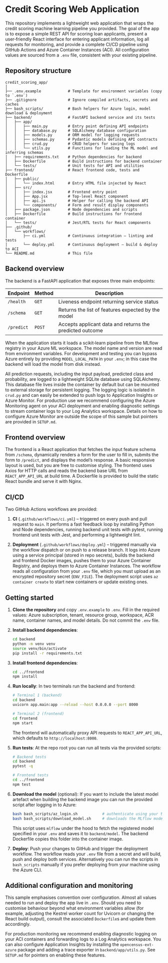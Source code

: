 # Credit Scoring Web Application

This repository implements a lightweight web application that wraps the credit
scoring machine learning pipeline you provided.  The goal of the app is to
expose a simple REST API for scoring loan applicants, present a user‑friendly
React interface for entering applicant information, log all requests for
monitoring, and provide a complete CI/CD pipeline using GitHub Actions and
Azure Container Instances (ACI).  All configuration values are sourced from
a `.env` file, consistent with your existing pipeline.

## Repository structure

```
credit_scoring_app/
│
├── .env.example            # Template for environment variables (copy to `.env`)
├── .gitignore              # Ignore compiled artifacts, secrets and caches
├── bash_scripts/           # Bash helpers for Azure login, model download & deployment
├── backend/                # FastAPI backend service and its tests
│   ├── app/
│   │   ├── main.py         # Entry point defining API endpoints
│   │   ├── database.py     # SQLAlchemy database configuration
│   │   ├── models.py       # ORM model for logging requests
│   │   ├── schemas.py      # Pydantic models defining API contracts
│   │   ├── crud.py         # CRUD helpers for saving logs
│   │   └── utils.py        # Functions for loading the ML model and inferring schemas
│   ├── requirements.txt    # Python dependencies for backend
│   ├── Dockerfile          # Build instructions for backend container
│   └── tests/              # Unit tests for API and utilities
├── frontend/               # React frontend code, tests and Dockerfile
│   ├── public/
│   │   └── index.html      # Entry HTML file injected by React
│   ├── src/
│   │   ├── index.jsx       # Frontend entry point
│   │   ├── App.jsx         # Top‑level React component
│   │   ├── api.js          # Helper for calling the backend API
│   │   └── components/     # Form and result display components
│   ├── package.json        # Node dependencies and scripts
│   ├── Dockerfile          # Build instructions for frontend container
│   └── tests/              # Jest/RTL tests for React components
├── .github/
│   └── workflows/
│       ├── ci.yml          # Continuous integration – linting and tests
│       └── deploy.yml      # Continuous deployment – build & deploy to ACI
└── README.md               # This file
```

## Backend overview

The backend is a FastAPI application that exposes three main endpoints:

| Endpoint            | Method | Description                                               |
|-------------------- |------- |-----------------------------------------------------------|
| `/health`           | `GET`  | Liveness endpoint returning service status               |
| `/schema`           | `GET`  | Returns the list of features expected by the model       |
| `/predict`          | `POST` | Accepts applicant data and returns the predicted outcome |

When the application starts it loads a scikit‑learn pipeline from the MLflow
registry in your Azure ML workspace.  The model name and version are read
from environment variables.  For development and testing you can bypass
Azure entirely by providing `MODEL_LOCAL_PATH` in your `.env`; in this case
the backend will load the model from disk instead.

All prediction requests, including the input payload, predicted class and
probability, are logged to a lightweight SQLite database using SQLAlchemy.
This database file lives inside the container by default but can be mounted to
external storage for persistent logging.  The logging logic is isolated in
`crud.py` and can easily be extended to push logs to Application Insights or
Azure Monitor.  For production use we recommend configuring the Azure
Monitoring agent on your ACI deployment and enabling diagnostic settings to
stream container logs to your Log Analytics workspace.  Details on how to
configure Azure Monitor are outside the scope of this sample but pointers
are provided in `SETUP.md`.

## Frontend overview

The frontend is a React application that fetches the input feature schema
from `/schema`, dynamically renders a form for the user to fill in, submits
the form to `/predict`, and displays the model’s response.  A basic
responsive layout is used, but you are free to customise styling.  The
frontend uses Axios for HTTP calls and reads the backend base URL from
`REACT_APP_API_URL` at build time.  A Dockerfile is provided to build the
static React bundle and serve it with Nginx.

## CI/CD

Two GitHub Actions workflows are provided:

1. **CI** (`.github/workflows/ci.yml`) – triggered on every push and pull
   request to `main`.  It performs a fast feedback loop by installing Python
   and Node dependencies, running backend unit tests with pytest, running
   frontend unit tests with Jest, and performing a lightweight lint.

2. **Deployment** (`.github/workflows/deploy.yml`) – triggered manually via
   the workflow dispatch or on push to a release branch.  It logs into
   Azure using a service principal (stored in repo secrets), builds the
   backend and frontend Docker images, pushes them to your Azure Container
   Registry, and deploys them to Azure Container Instances.  The workflow
   reads all configuration from your `.env` file, which you must upload as
   an encrypted repository secret (`ENV_FILE`).  The deployment script uses
   `az container create` to start new containers or update existing ones.

## Getting started

1. **Clone the repository** and copy `.env.example` to `.env`.  Fill in the
   required values: Azure subscription, tenant, resource group, workspace,
   ACR name, container names, and model details.  Do not commit the `.env`
   file.

2. **Install backend dependencies**:
   ```bash
   cd backend
   python -m venv venv
   source venv/bin/activate
   pip install -r requirements.txt
   ```

3. **Install frontend dependencies**:
   ```bash
   cd ../frontend
   npm install
   ```

4. **Run locally**:  In two terminals run the backend and frontend:
   ```bash
   # Terminal 1 (backend)
   cd backend
   uvicorn app.main:app --reload --host 0.0.0.0 --port 8000

   # Terminal 2 (frontend)
   cd frontend
   npm start
   ```
   The frontend will automatically proxy API requests to
   `REACT_APP_API_URL`, which defaults to `http://localhost:8000`.

5. **Run tests**:  At the repo root you can run all tests via the provided
   scripts:
   ```bash
   # Backend tests
   cd backend
   pytest -q

   # Frontend tests
   cd ../frontend
   npm test
   ```

6. **Download the model** (optional):  If you want to include the latest
   model artefact when building the backend image you can run the provided
   script after logging in to Azure:
   ```bash
   bash bash_scripts/az_login.sh           # authenticate using your tenant
   bash bash_scripts/download_model.sh     # downloads the MLflow model
   ```
   This script uses `mlflow` under the hood to fetch the registered model
   specified in your `.env` and saves it to `backend/model`.  The backend
   Dockerfile copies this folder into the container image.

7. **Deploy**:  Push your changes to GitHub and trigger the deployment
   workflow.  The workflow reads your `.env` file from a secret and will
   build, push and deploy both services.  Alternatively you can run the
   scripts in `bash_scripts` manually if you prefer deploying from your
   machine using the Azure CLI.

## Additional configuration and monitoring

This sample emphasises convention over configuration.  Almost all values
needed to run and deploy the app live in `.env`.  Should you need to
customise behaviour beyond what environment variables allow (for example,
adjusting the Kestrel worker count for Uvicorn or changing the React build
output), consult the associated `Dockerfile`s and update them accordingly.

For production monitoring we recommend enabling diagnostic logging on your
ACI containers and forwarding logs to a Log Analytics workspace.  You can
also configure Application Insights by installing the `opencensus-ext-azure`
package and adding a trace exporter in `backend/app/utils.py`.  See
`SETUP.md` for pointers on enabling these features.
